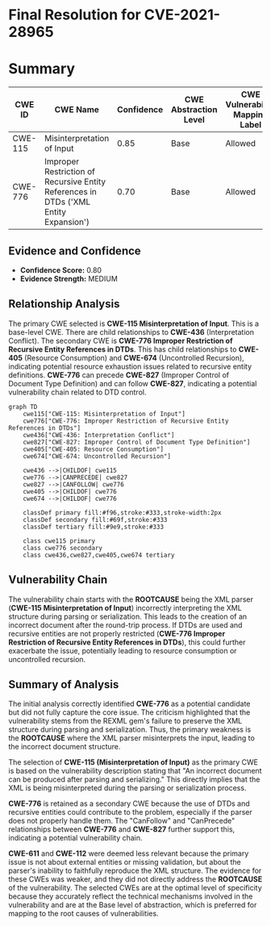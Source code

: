 # Final Resolution for CVE-2021-28965

# Summary
| CWE ID | CWE Name | Confidence | CWE Abstraction Level | CWE Vulnerability Mapping Label | CWE-Vulnerability Mapping Notes |
|---|---|---|---|---|---|
| CWE-115 | Misinterpretation of Input | 0.85 | Base | Allowed | Primary CWE |
| CWE-776 | Improper Restriction of Recursive Entity References in DTDs ('XML Entity Expansion') | 0.70 | Base | Allowed | Secondary Candidate |

## Evidence and Confidence

*   **Confidence Score:** 0.80
*   **Evidence Strength:** MEDIUM

## Relationship Analysis
The primary CWE selected is **CWE-115 Misinterpretation of Input**. This is a base-level CWE. There are child relationships to **CWE-436** (Interpretation Conflict). The secondary CWE is **CWE-776 Improper Restriction of Recursive Entity References in DTDs**. This has child relationships to **CWE-405** (Resource Consumption) and **CWE-674** (Uncontrolled Recursion), indicating potential resource exhaustion issues related to recursive entity definitions. **CWE-776** can precede **CWE-827** (Improper Control of Document Type Definition) and can follow **CWE-827**, indicating a potential vulnerability chain related to DTD control.

```mermaid
graph TD
    cwe115["CWE-115: Misinterpretation of Input"]
    cwe776["CWE-776: Improper Restriction of Recursive Entity References in DTDs"]
    cwe436["CWE-436: Interpretation Conflict"]
    cwe827["CWE-827: Improper Control of Document Type Definition"]
    cwe405["CWE-405: Resource Consumption"]
    cwe674["CWE-674: Uncontrolled Recursion"]

    cwe436 -->|CHILDOF| cwe115
    cwe776 -->|CANPRECEDE| cwe827
    cwe827 -->|CANFOLLOW| cwe776
    cwe405 -->|CHILDOF| cwe776
    cwe674 -->|CHILDOF| cwe776

    classDef primary fill:#f96,stroke:#333,stroke-width:2px
    classDef secondary fill:#69f,stroke:#333
    classDef tertiary fill:#9e9,stroke:#333

    class cwe115 primary
    class cwe776 secondary
    class cwe436,cwe827,cwe405,cwe674 tertiary
```

## Vulnerability Chain
The vulnerability chain starts with the **ROOTCAUSE** being the XML parser (**CWE-115 Misinterpretation of Input**) incorrectly interpreting the XML structure during parsing or serialization. This leads to the creation of an incorrect document after the round-trip process. If DTDs are used and recursive entities are not properly restricted (**CWE-776 Improper Restriction of Recursive Entity References in DTDs**), this could further exacerbate the issue, potentially leading to resource consumption or uncontrolled recursion.

## Summary of Analysis
The initial analysis correctly identified **CWE-776** as a potential candidate but did not fully capture the core issue. The criticism highlighted that the vulnerability stems from the REXML gem's failure to preserve the XML structure during parsing and serialization. Thus, the primary weakness is the **ROOTCAUSE** where the XML parser misinterprets the input, leading to the incorrect document structure.

The selection of **CWE-115 (Misinterpretation of Input)** as the primary CWE is based on the vulnerability description stating that "An incorrect document can be produced after parsing and serializing." This directly implies that the XML is being misinterpreted during the parsing or serialization process.

**CWE-776** is retained as a secondary CWE because the use of DTDs and recursive entities could contribute to the problem, especially if the parser does not properly handle them. The "CanFollow" and "CanPrecede" relationships between **CWE-776** and **CWE-827** further support this, indicating a potential vulnerability chain.

**CWE-611** and **CWE-112** were deemed less relevant because the primary issue is not about external entities or missing validation, but about the parser's inability to faithfully reproduce the XML structure. The evidence for these CWEs was weaker, and they did not directly address the **ROOTCAUSE** of the vulnerability.
The selected CWEs are at the optimal level of specificity because they accurately reflect the technical mechanisms involved in the vulnerability and are at the Base level of abstraction, which is preferred for mapping to the root causes of vulnerabilities.